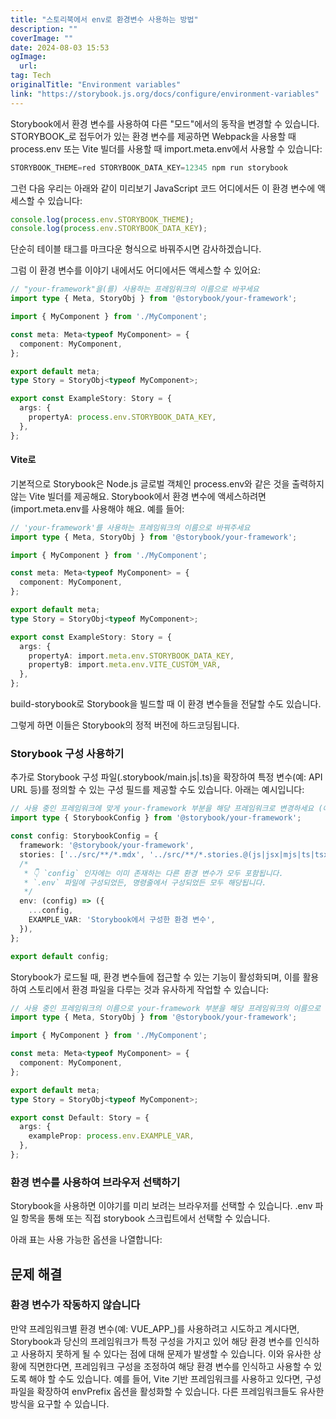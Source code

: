 ```yaml
---
title: "스토리북에서 env로 환경변수 사용하는 방법"
description: ""
coverImage: ""
date: 2024-08-03 15:53
ogImage: 
  url: 
tag: Tech
originalTitle: "Environment variables"
link: "https://storybook.js.org/docs/configure/environment-variables"
---
```





Storybook에서 환경 변수를 사용하여 다른 "모드"에서의 동작을 변경할 수 있습니다. STORYBOOK_로 접두어가 있는 환경 변수를 제공하면 Webpack을 사용할 때 process.env 또는 Vite 빌더를 사용할 때 import.meta.env에서 사용할 수 있습니다:

```js
STORYBOOK_THEME=red STORYBOOK_DATA_KEY=12345 npm run storybook
```

그런 다음 우리는 아래와 같이 미리보기 JavaScript 코드 어디에서든 이 환경 변수에 액세스할 수 있습니다:

```typescript
console.log(process.env.STORYBOOK_THEME);
console.log(process.env.STORYBOOK_DATA_KEY);
```



단순히 테이블 태그를 마크다운 형식으로 바꿔주시면 감사하겠습니다.



그럼 이 환경 변수를 이야기 내에서도 어디에서든 액세스할 수 있어요:

```typescript
// "your-framework"을(를) 사용하는 프레임워크의 이름으로 바꾸세요
import type { Meta, StoryObj } from '@storybook/your-framework';

import { MyComponent } from './MyComponent';

const meta: Meta<typeof MyComponent> = {
  component: MyComponent,
};

export default meta;
type Story = StoryObj<typeof MyComponent>;

export const ExampleStory: Story = {
  args: {
    propertyA: process.env.STORYBOOK_DATA_KEY,
  },
};
```

#### Vite로

기본적으로 Storybook은 Node.js 글로벌 객체인 process.env와 같은 것을 출력하지 않는 Vite 빌더를 제공해요. Storybook에서 환경 변수에 액세스하려면(import.meta.env를 사용해야 해요. 예를 들어:



```typescript
// 'your-framework'를 사용하는 프레임워크의 이름으로 바꿔주세요
import type { Meta, StoryObj } from '@storybook/your-framework';

import { MyComponent } from './MyComponent';

const meta: Meta<typeof MyComponent> = {
  component: MyComponent,
};

export default meta;
type Story = StoryObj<typeof MyComponent>;

export const ExampleStory: Story = {
  args: {
    propertyA: import.meta.env.STORYBOOK_DATA_KEY,
    propertyB: import.meta.env.VITE_CUSTOM_VAR,
  },
};
```

build-storybook로 Storybook을 빌드할 때 이 환경 변수들을 전달할 수도 있습니다.

그렇게 하면 이들은 Storybook의 정적 버전에 하드코딩됩니다.

### Storybook 구성 사용하기



추가로 Storybook 구성 파일(.storybook/main.js|.ts)을 확장하여 특정 변수(예: API URL 등)를 정의할 수 있는 구성 필드를 제공할 수도 있습니다. 아래는 예시입니다:

```typescript
// 사용 중인 프레임워크에 맞게 your-framework 부분을 해당 프레임워크로 변경하세요 (예: react-webpack5, vue3-vite)
import type { StorybookConfig } from '@storybook/your-framework';

const config: StorybookConfig = {
  framework: '@storybook/your-framework',
  stories: ['../src/**/*.mdx', '../src/**/*.stories.@(js|jsx|mjs|ts|tsx)'],
  /*
   * 👇 `config` 인자에는 이미 존재하는 다른 환경 변수가 모두 포함됩니다.
   * `.env` 파일에 구성되었든, 명령줄에서 구성되었든 모두 해당됩니다.
   */
  env: (config) => ({
    ...config,
    EXAMPLE_VAR: 'Storybook에서 구성한 환경 변수',
  }),
};

export default config;
```

Storybook가 로드될 때, 환경 변수들에 접근할 수 있는 기능이 활성화되며, 이를 활용하여 스토리에서 환경 파일을 다루는 것과 유사하게 작업할 수 있습니다:

```typescript
// 사용 중인 프레임워크의 이름으로 your-framework 부분을 해당 프레임워크의 이름으로 변경하세요
import type { Meta, StoryObj } from '@storybook/your-framework';

import { MyComponent } from './MyComponent';

const meta: Meta<typeof MyComponent> = {
  component: MyComponent,
};

export default meta;
type Story = StoryObj<typeof MyComponent>;

export const Default: Story = {
  args: {
    exampleProp: process.env.EXAMPLE_VAR,
  },
};
```



### 환경 변수를 사용하여 브라우저 선택하기

Storybook을 사용하면 이야기를 미리 보려는 브라우저를 선택할 수 있습니다. .env 파일 항목을 통해 또는 직접 storybook 스크립트에서 선택할 수 있습니다.

아래 표는 사용 가능한 옵션을 나열합니다:

## 문제 해결



### 환경 변수가 작동하지 않습니다

만약 프레임워크별 환경 변수(예: VUE_APP_)를 사용하려고 시도하고 계시다면, Storybook과 당신의 프레임워크가 특정 구성을 가지고 있어 해당 환경 변수를 인식하고 사용하지 못하게 될 수 있다는 점에 대해 문제가 발생할 수 있습니다. 이와 유사한 상황에 직면한다면, 프레임워크 구성을 조정하여 해당 환경 변수를 인식하고 사용할 수 있도록 해야 할 수도 있습니다. 예를 들어, Vite 기반 프레임워크를 사용하고 있다면, 구성 파일을 확장하여 envPrefix 옵션을 활성화할 수 있습니다. 다른 프레임워크들도 유사한 방식을 요구할 수 있습니다.